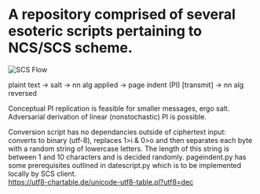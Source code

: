 # A repository comprised of several esoteric scripts pertaining to NCS/SCS scheme. 

![SCS Flow](https://user-images.githubusercontent.com/63919494/117139606-59564580-ada4-11eb-9de8-125923daa191.png)

plaint text -> salt -> nn alg applied -> page indent (PI) [transmit] -> nn alg reversed

Conceptual PI replication is feasible for smaller messages, ergo salt. 
Adversarial derivation of linear (nonstochastic) PI is possible.

Conversion script has no dependancies outside of ciphertext input: converts to binary (utf-8), replaces 1>i & 0>o and then separates each byte with a random string of lowercase letters. The length of this string is between 1 and 10 characters and is decided randomly.
pageindent.py has some prerequisites outlined in datescript.py which is to be implemented locally by SCS client.  
https://utf8-chartable.de/unicode-utf8-table.pl?utf8=dec


